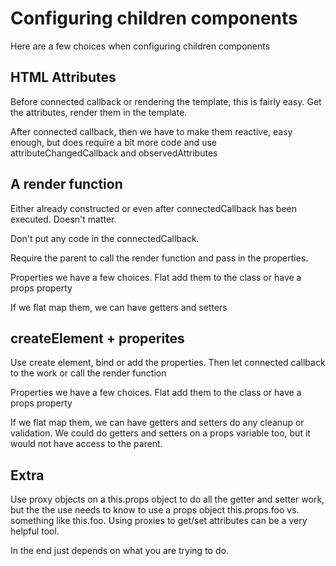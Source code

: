# Configuring children components 

Here are a few choices when configuring children components

## HTML Attributes 
Before connected callback or rendering the template, this is fairly easy. Get the attributes, render them in the template.

After connected callback, then we have to make them reactive, easy enough, but does require a bit more code and use attributeChangedCallback and observedAttributes

## A render function

Either already constructed or even after connectedCallback has been executed. Doesn't matter.

Don't put any code in the connectedCallback.

Require the parent to call the render function and pass in the properties.

Properties we have a few choices. Flat add them to the class or have a props property

If we flat map them, we can have getters and setters 


## createElement + properites

Use create element, bind or add the properties. Then let connected callback to the work or call the render function

Properties we have a few choices. Flat add them to the class or have a props property

If we flat map them, we can have getters and setters do any cleanup or validation.  We could do getters and setters on a props variable too, but it would not have access to the parent.

## Extra

Use proxy objects on a this.props object to do all the getter and setter work, but the the use needs to know to use a props object this.props.foo vs. something like this.foo.
Using proxies to get/set attributes can be a very helpful tool.

In the end just depends on what you are trying to do.
